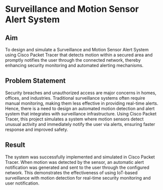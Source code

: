 # Surveillance and Motion Sensor Alert System

## Aim
To design and simulate a Surveillance and Motion Sensor Alert System using Cisco Packet Tracer that detects motion within a secured area and promptly notifies the user through the connected network, thereby enhancing security monitoring and automated alerting mechanisms.

## Problem Statement
Security breaches and unauthorized access are major concerns in homes, offices, and industries. Traditional surveillance systems often require manual monitoring, making them less effective in providing real-time alerts. Hence, there is a need to design an automated motion detection and alert system that integrates with surveillance infrastructure. Using Cisco Packet Tracer, this project simulates a system where motion sensors detect unusual activity and immediately notify the user via alerts, ensuring faster response and improved safety.

## Result
The system was successfully implemented and simulated in Cisco Packet Tracer. When motion was detected by the sensor, an automatic alert notification was generated and sent to the user through the configured network. This demonstrates the effectiveness of using IoT-based surveillance with motion detection for real-time security monitoring and user notification.

